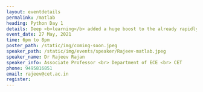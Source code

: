 ```yaml
---
layout: eventdetails
permalink: /matlab
heading: Python Day 1
details: Deep <b>learning</b> added a huge boost to the already rapidly developing field of computer vision. With deep learning, a lot of new <br> applications of computer vision techniquies have been introduced and are now becoming parts of our everyday lives.
event_date: 27 May, 2021
time: 6pm to 8pm
poster_path: /static/img/coming-soon.jpeg
speaker_path: /static/img/events/speaker/Rajeev-matlab.jpeg
speaker_name: Dr Rajeev Rajan
speaker_info: Associate Professor <br> Department of ECE <br> CET
phone: 9495816851
email: rajeev@cet.ac.in
register: 
---
```


[]()